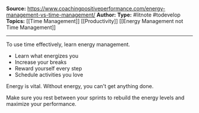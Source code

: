 ---
---
**Source:** https://www.coachingpositiveperformance.com/energy-management-vs-time-management/
**Author:**
**Type:** #litnote #todevelop 
**Topics:** [[Time Management]] [[Productivity]] [[Energy Management not Time Management]]

----
To use time effectively, learn energy management.

- Learn what energizes you
- Increase your breaks
- Reward yourself every step 
- Schedule activities you love


Energy is vital. Without energy, you can't get anything done. 

Make sure you rest between your sprints to rebuild the energy levels and maximize your performance.

